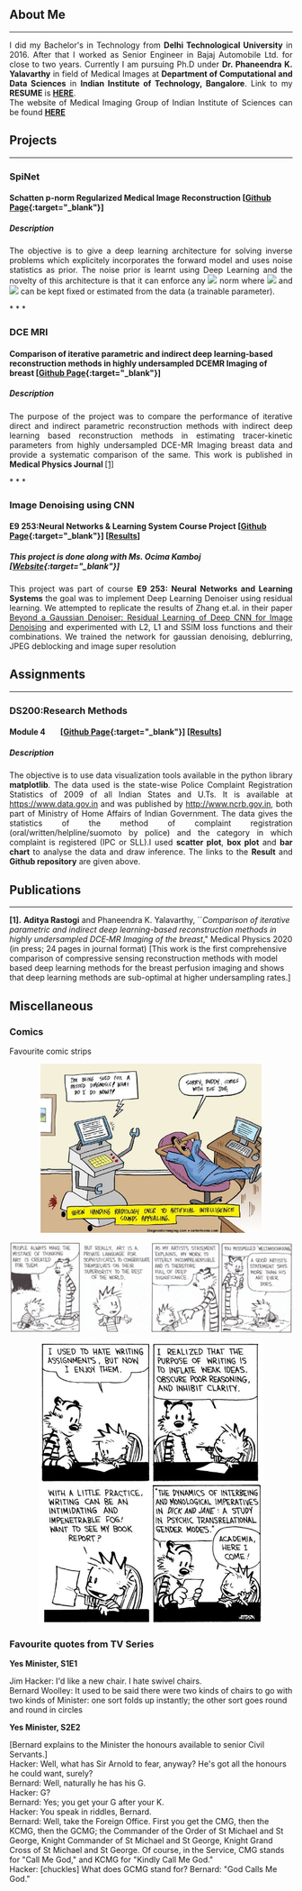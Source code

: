 

## About Me 
 * * *
 <p align="justify">
 I did my Bachelor's in Technology from <b>Delhi Technological University</b> in 2016. After that I worked as Senior Engineer in Bajaj Automobile Ltd. for close to two years. Currently I am pursuing Ph.D  under <b> Dr. Phaneendra K. Yalavarthy</b> in field of Medical Images at <b>Department of Computational and Data Sciences</b> in <b>Indian Institute of Technology, Bangalore</b>. Link to my <b>RESUME</b> is <a href= "pdf/Resume.pdf" target="blank"><b>HERE</b></a>.  <br>
The website of Medical Imaging Group of Indian Institute of Sciences can be found <a href = "http://cds.iisc.ac.in/faculty/yalavarthy/MIG/Links.html" target = "blank"> <b>HERE</b> </a>
</p>

## Projects

* * *
 
### SpiNet
#### Schatten p-norm Regularized Medical Image Reconstruction  [[Github Page](https://github.com/adityarastogi2k12/SpiNet){:target="_blank"}]
##### Description
<p align="justify">
The objective is to give a deep learning architecture for solving inverse problems which explicitely incorporates the forward model and uses noise statistics as prior. The noise prior is learnt using Deep Learning and the novelty of this architecture is that it can enforce any <img src="https://render.githubusercontent.com/render/math?math=p"> norm where <img src="https://render.githubusercontent.com/render/math?math=0 < p \leq 2"> and <img src="https://render.githubusercontent.com/render/math?math=p"> can be kept fixed or estimated from the data (a trainable parameter).

</p>
* * *

### DCE MRI
#### Comparison of iterative parametric and indirect deep learning-based reconstruction methods in highly undersampled DCEMR Imaging of breast  [[Github Page](https://github.com/Medical-Imaging-Group/DCE-MRI-Compare){:target="_blank"}]
##### Description
<p align="justify">
The purpose of the project was to compare the performance of iterative direct and indirect parametric reconstruction methods with indirect deep learning based reconstruction methods in estimating tracer-kinetic parameters from highly undersampled DCE-MR Imaging breast data and provide a systematic comparison of the same. This work is published in <b> Medical Physics Journal </b>  <a href="#dce_mri">[1]</a>
</p>
* * *

### Image Denoising using CNN
#### E9 253:Neural Networks & Learning System Course Project  [[Github Page](https://github.com/ocimakamboj/DnCNN){:target="_blank"}] [[Results](Projects/NNLS/README.md)]
##### This project is done along with Ms. Ocima Kamboj [[Website](https://ocimakamboj.github.io/){:target="_blank"}]
<p align="justify">
This project was part of course <b>E9 253: Neural Networks and Learning Systems</b> the goal was to implement Deep Learning Denoiser using residual learning. We attempted to replicate the results of Zhang et.al. in their paper <a href = "https://ieeexplore.ieee.org/document/7839189" target="blank"> Beyond a Gaussian Denoiser: Residual Learning of Deep CNN for Image Denoising</a> and experimented with L2, L1 and SSIM loss functions and their combinations. We trained the network for gaussian denoising, deblurring, JPEG deblocking and image super resolution
</p>





## Assignments

* * *
### DS200:Research Methods 
#### Module 4  &nbsp;&nbsp;&nbsp;&nbsp;&nbsp;&nbsp;  [[Github Page](https://github.com/adityarastogi2k12/ds200){:target="_blank"}] [[Results](DS200/module4/README.md)]
##### Description
<p align="justify">
The objective is to use data visualization tools available in the python library <b>matplotlib</b>. The data used is the state-wise Police Complaint Registration Statistics of 2009 of all Indian States and U.Ts. It is available at <a href="https://www.data.gov.in" target="blank">https://www.data.gov.in</a> and was published by <a href="http://www.ncrb.gov.in" target="blank">http://www.ncrb.gov.in</a>, both part of Ministry of Home Affairs of Indian Government. The data gives the statistics of the method of complaint registration (oral/written/helpline/suomoto by police) and the category in which complaint is registered (IPC or SLL).I used <b>scatter plot</b>, <b>box plot</b> and <b>bar chart</b> to analyse the data and draw inference. The links to the <b>Result</b> and <b>Github repository</b> are given above.
</p>


## Publications

* * *

<b id="dce_mri">[1].</b> **Aditya Rastogi** and Phaneendra K. Yalavarthy, ``*Comparison of iterative parametric and indirect deep learning-based reconstruction methods in highly undersampled DCE‐MR Imaging of the breast*," Medical Physics 2020 (in press; 24 pages in journal format)
    [This work is the first comprehensive comparison of compressive sensing reconstruction methods with model based deep learning methods for the breast perfusion imaging and shows that deep learning methods are sub-optimal at higher undersampling rates.]
    

## Miscellaneous


### Comics

Favourite comic strips

<p align="center">
  <img src="images/comics/Image1.jpg" width="400px" alt=""> 
</p>

<p align="center">
  <img src="images/comics/calvin1.jpg" width="600px" alt=""> 
</p>

<p align="center">
  <img src="images/comics/calvin2.jpg" width="400px" alt=""> 
</p>

### Favourite quotes from TV Series

**Yes Minister, S1E1** <br>

Jim Hacker:    I'd like a new chair. I hate swivel chairs. <br>
Bernard Woolley:    It used to be said there were two kinds of chairs to go with two kinds of Minister: one sort folds up instantly; the other sort goes round and round in circles


**Yes Minister, S2E2** <br>

[Bernard explains to the Minister the honours available to senior Civil Servants.]<br>
Hacker:    Well, what has Sir Arnold to fear, anyway? He's got all the honours he could want, surely?<br>
Bernard:    Well, naturally he has his G.<br>
Hacker:    G?<br>
Bernard:    Yes; you get your G after your K.<br>
Hacker:    You speak in riddles, Bernard.<br>
Bernard:    Well, take the Foreign Office. First you get the CMG, then the KCMG, then the GCMG; the Commander of the Order of St Michael and St George, Knight Commander of St Michael and St George, Knight Grand Cross of St Michael and St George. Of course, in the Service, CMG stands for "Call Me God," and KCMG for "Kindly Call Me God." <br>
Hacker:     [chuckles] What does GCMG stand for?
Bernard:    "God Calls Me God."
<!-- Remove above link if you don't want to attibute -->
